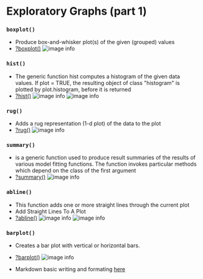 # Exploratory Graphs (part 1)

### ``` boxplot() ```
  - Produce box-and-whisker plot(s) of the given (grouped) values
  - [?boxplot()](https://www.rdocumentation.org/packages/graphics/versions/3.6.2/topics/boxplot)
![image info](https://github.com/WelfareCheck/Data-Science-Foundations-using-R-Specialization/blob/master/Exploratory%20Data%20Analysis/Week%201/Lesson%201:%20Graphs/Boxplot.JPG?raw=true)

### ``` hist() ```
  - The generic function hist computes a histogram of the given data values. If plot = TRUE, the resulting object of class "histogram"      is plotted by plot.histogram, before it is returned
  - [?hist()](https://www.rdocumentation.org/packages/graphics/versions/3.6.2/topics/hist)
![image info](https://github.com/WelfareCheck/Data-Science-Foundations-using-R-Specialization/blob/master/Exploratory%20Data%20Analysis/Week%201/Lesson%201:%20Graphs/Histogram.JPG?raw=true)
![image info](https://github.com/WelfareCheck/Data-Science-Foundations-using-R-Specialization/blob/master/Exploratory%20Data%20Analysis/Week%201/Lesson%201:%20Graphs/Histogram%20Rug.JPG?raw=true)

### ``` rug() ```
  - Adds a rug representation (1-d plot) of the data to the plot
  - [?rug()](https://www.rdocumentation.org/packages/graphics/versions/3.6.2/topics/rug)
![image info](https://github.com/WelfareCheck/Data-Science-Foundations-using-R-Specialization/blob/master/Exploratory%20Data%20Analysis/Week%201/Lesson%201:%20Graphs/Histogram%20Rug.JPG?raw=true)

### ``` summary() ```
  - is a generic function used to produce result summaries of the results of various model fitting functions. The function invokes particular methods which depend on the class of the first argument
  - [?summary()](https://www.rdocumentation.org/packages/base/versions/3.6.2/topics/summary)
![image info](https://github.com/WelfareCheck/Data-Science-Foundations-using-R-Specialization/blob/master/Exploratory%20Data%20Analysis/Week%201/Lesson%201:%20Graphs/Summary.JPG?raw=true)

### ``` abline() ```
  - This function adds one or more straight lines through the current plot
  - Add Straight Lines To A Plot
  - [?abline()](https://www.rdocumentation.org/packages/graphics/versions/3.6.2/topics/abline)
![image info](https://github.com/WelfareCheck/Data-Science-Foundations-using-R-Specialization/blob/master/Exploratory%20Data%20Analysis/Week%201/Lesson%201:%20Graphs/Boxplot%20Abline.JPG?raw=true)
![image info](https://github.com/WelfareCheck/Data-Science-Foundations-using-R-Specialization/blob/master/Exploratory%20Data%20Analysis/Week%201/Lesson%201:%20Graphs/Boxplot%20Abline%202.JPG?raw=true)
  
### ``` barplot() ```
  - Creates a bar plot with vertical or horizontal bars.
  - [?barplot()](https://www.rdocumentation.org/packages/graphics/versions/3.6.2/topics/barplot)
![image info](https://github.com/WelfareCheck/Data-Science-Foundations-using-R-Specialization/blob/master/Exploratory%20Data%20Analysis/Week%201/Lesson%201:%20Graphs/Barplot.JPG?raw=true)

  - Markdown basic writing and formating [here](https://help.github.com/en/github/writing-on-github/basic-writing-and-formatting-syntax)

